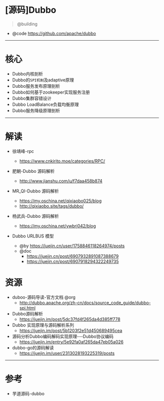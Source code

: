 # [源码]Dubbo

> @building

- @code https://github.com/apache/dubbo

---

# 核心

- Dubbo内核剖析
- Dubbo的`SPI机制`及adaptive原理
- Dubbo服务发布原理剖析
- Dubbo如何基于zookeeper实现服务注册
- Dubbo集群容错设计
- Dubbo LoadBalance负载均衡原理
- Dubbo服务降级原理剖析

---

# 解读

- 徐靖峰-rpc
  - https://www.cnkirito.moe/categories/RPC/

- 肥朝-Dubbo 源码解析
  - http://www.jianshu.com/u/f7daa458b874

- MR_QI-Dubbo 源码解析
  - https://my.oschina.net/qixiaobo025/blog 
  - http://qixiaobo.site/tags/dubbo/

- 杨武兵-Dubbo 源码解析
  - https://my.oschina.net/ywbrj042/blog

- Dubbo URLBUS 模型
  - @by https://juejin.cn/user/1758846118264974/posts
  - @doc
    - https://juejin.cn/post/6907932891087388679 
    - https://juejin.cn/post/6907918294322249735

# 资源

- duboo-源码导读-官方文档 @org
    - http://dubbo.apache.org/zh-cn/docs/source_code_guide/dubbo-spi.html
- Dubbo源码解析
    - https://juejin.im/post/5dc37fd4f265da4d385ff778
- Dubbo 实现原理与源码解析系列  
    - https://juejin.im/post/5b1203f2e51d450689495cea
- 源码分析Dubbo编码解码实现原理---Dubbo协议编码
    - https://juejin.im/entry/5e92fa0af265da47eb05a026    
- dubbo-go的源码解读
  - https://juejin.im/user/2313028193225319/posts

---

# 参考

- 芋道源码-dubbo